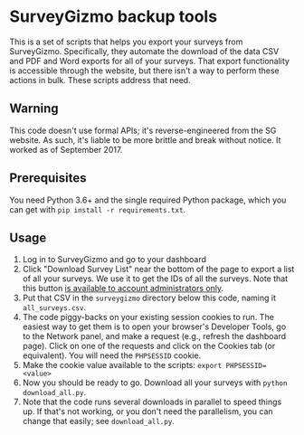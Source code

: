 SurveyGizmo backup tools
========================

This is a set of scripts that helps you export your surveys from SurveyGizmo.
Specifically, they automate the download of the data CSV and PDF and Word exports for all of your surveys.
That export functionality is accessible through the website, but there isn't a way to perform these actions in bulk.
These scripts address that need.

Warning
-------
This code doesn't use formal APIs; it's reverse-engineered from the SG website.
As such, it's liable to be more brittle and break without notice.
It worked as of September 2017.

Prerequisites
--------------
You need Python 3.6+ and the single required Python package,
which you can get with `pip install -r requirements.txt`.

Usage
-----

1. Log in to SurveyGizmo and go to your dashboard
2. Click "Download Survey List" near the bottom of the page to export a list of all your surveys. We use it to get the IDs of all the surveys. Note that this button [is available to account administrators only](https://help.surveygizmo.com/help/project-list).
3. Put that CSV in the `surveygizmo` directory below this code, naming it `all_surveys.csv`.
4. The code piggy-backs on your existing session cookies to run. The easiest way to get them is to open your browser's Developer Tools, go to the Network panel, and make a request (e.g., refresh the dashboard page). Click on one of the requests and click on the Cookies tab (or equivalent). You will need the `PHPSESSID` cookie.
5. Make the cookie value available to the scripts: `export PHPSESSID=<value>`
6. Now you should be ready to go. Download all your surveys with `python download_all.py`.
7. Note that the code runs several downloads in parallel to speed things up. If that's not working, or you don't need the parallelism, you can change that easily; see `download_all.py`.

